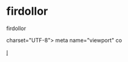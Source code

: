 # firdollor
firdollor
<!DOCTYPE html>
<html lang="en">
<head>
    <meta charset="UTF-8">
    <meta name="viewport" content="width=device-width, initial-scale=1.0">
    <title>Document</title>
</head>
<body>
    <P>charset="UTF-8">
        meta name="viewport" co</P>
</body>
</html>l̥
